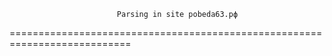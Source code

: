                             Parsing in site pobeda63.рф       



===========================================================================
